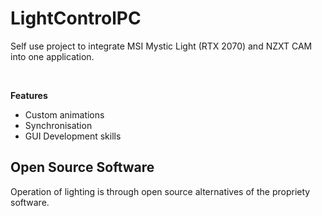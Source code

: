 
# LightControlPC

Self use project to integrate MSI Mystic Light (RTX 2070) and NZXT CAM into one application.

<br>

**Features** 

- Custom animations
- Synchronisation
- GUI Development skills

## Open Source Software

Operation of lighting is through open source alternatives of the propriety software.